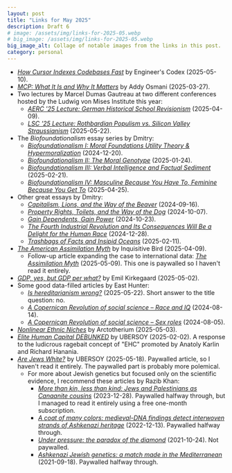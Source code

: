 ```yaml
---
layout: post
title: "Links for May 2025"
description: Draft 6
# image: /assets/img/links-for-2025-05.webp
# big_image: /assets/img/links-for-2025-05.webp
big_image_alt: Collage of notable images from the links in this post.
category: personal
---
```


- _[How Cursor Indexes Codebases Fast](https://read.engineerscodex.com/p/how-cursor-indexes-codebases-fast)_ by Engineer's Codex (2025-05-10).
- _[MCP: What It Is and Why It Matters](https://addyo.substack.com/p/mcp-what-it-is-and-why-it-matters)_ by Addy Osmani (2025-03-27).
- Two lectures by Marcel Dumas Gautreau at two different conferences hosted by the Ludwig von Mises Institute this year:
  - _[AERC '25 Lecture: German Historical School Revisionism](https://mgautreau.substack.com/p/aerc-25-lecture-german-historical)_ (2025-04-09).
  - _[LSC '25 Lecture: Rothbardian Populism vs. Silicon Valley Straussianism](https://mgautreau.substack.com/p/lsc-25-lecture-rothbardian-populism)_ (2025-05-22).
- The _Biofoundationalism_ essay series by Dmitry:
    - _[Biofoundationalism I: Moral Foundations Utility Theory & Hypermoralization](https://thedosagemakesitso.substack.com/p/biofoundationalism-i-moral-foundations)_ (2024-12-20).
    - _[Biofoundationalism II: The Moral Genotype](https://thedosagemakesitso.substack.com/p/biofoundationalism-ii-the-moral-genotype)_ (2025-01-24).
    - _[Biofoundationalism III: Verbal Intelligence and Factual Sediment](https://thedosagemakesitso.substack.com/p/biofoundationalism-iii-verbal-intelligence)_ (2025-02-21).
    - _[Biofoundationalism IV: Masculine Because You Have To, Feminine Because You Get To](https://thedosagemakesitso.substack.com/p/biofoundationalism-iv-masculine-because)_ (2025-04-25).
- Other great essays by Dmitry:
    - _[Capitalism, Lions, and the Way of the Beaver](https://thedosagemakesitso.substack.com/p/capitalism-and-the-way-of-the-beaver)_ (2024-09-16).
    - _[Property Rights, Toilets, and the Way of the Dog](https://thedosagemakesitso.substack.com/p/property-rights-toilets-and-the-way)_ (2024-10-07).
    - _[Gain Dependents, Gain Power](https://thedosagemakesitso.substack.com/p/gain-dependents-gain-power)_ (2024-10-23).
    - _[The Fourth Industrial Revolution and Its Consequences Will Be a Delight for the Human Race](https://thedosagemakesitso.substack.com/p/the-fourth-industrial-revolution)_ (2024-12-28).
    - _[Trashbags of Facts and Insipid Oceans](https://thedosagemakesitso.substack.com/p/trashbags-of-facts-and-insipid-oceans)_ (2025-02-11).
- _[The American Assimilation Myth](https://inquisitivebird.xyz/p/the-assimilation-myth-america)_ by Inquisitive Bird (2025-04-09).
  - Follow-up article expanding the case to international data: _[The Assimilation Myth](https://inquisitivebird.xyz/p/the-assimilation-myth)_ (2025-05-09). This one is paywalled so I haven't read it entirely.
- _[GDP, yes, but GDP per what?](https://www.emilkirkegaard.com/p/gdp-yes-but-gdp-per-what)_ by Emil Kirkegaard (2025-05-02).
- Some good data-filled articles by East Hunter:
  - _[Is hereditarianism wrong?](https://easthunter.substack.com/p/is-hereditarianism-wrong)_ (2025-05-22). Short answer to the title question: no.
  - _[A Copernican Revolution of social science – Race and IQ](https://easthunter.substack.com/p/a-copernican-revolution-of-social-dc5)_ (2024-08-14).
  - _[A Copernican Revolution of social science &ndash; Sex roles](https://easthunter.substack.com/p/a-copernican-revolution-of-social)_ (2024-08-05).
- _[Nonlinear Ethnic Niches](https://arctotherium.substack.com/p/nonlinear-ethnic-niches)_ by Arctotherium (2025-05-03).
- _[Elite Human Capital DEBUNKED](https://ubersoy.com/p/elite-human-capital-debunked)_ by UBERSOY (2025-02-02). A response to the ludicrous ragebait concept of "EHC" promoted by Anatoly Karlin and Richard Hanania.
- _[Are Jews White?](https://ubersoy.com/p/are-jews-white)_ by UBERSOY (2025-05-18). Paywalled article, so I haven't read it entirely. The paywalled part is probably more polemical.
  - For more about Jewish genetics but focused only on the scientific evidence, I recommend these articles by Razib Khan:
    - _[More than kin, less than kind: Jews and Palestinians as Canaanite cousins](https://www.razibkhan.com/p/more-than-kin-less-than-kind-jews)_ (2023-12-28). Paywalled halfway through, but I managed to read it entirely using a free one-month subscription.
    - _[A coat of many colors: medieval-DNA findings detect interwoven strands of Ashkenazi heritage](https://www.razibkhan.com/p/a-coat-of-many-colors-medieval-dna)_ (2022-12-13). Paywalled halfway through.
    - _[Under pressure: the paradox of the diamond](https://www.razibkhan.com/p/under-pressure-the-paradox-of-the)_ (2021-10-24). Not paywalled.
    - _[Ashkenazi Jewish genetics: a match made in the Mediterranean](https://www.razibkhan.com/p/ashkenazi-jewish-genetics-a-match)_ (2021-09-18). Paywalled halfway through.

